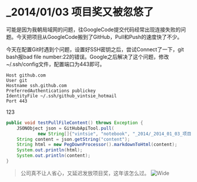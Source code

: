 # _2014/01/03 项目奖又被忽悠了

可能是因为我朝局域网的问题，往GoogleCode提交代码经常出现连接失败的问题。今天把项目从GoogleCode搬到了GitHub，Pull和Push的速度快了不少。

今天在配置Git时遇到个问题，设置好SSH密钥之后，尝试Connect了一下，git bash报bad file number:22的错误。Google之后解决了这个问题，修改~/.ssh/config文件，配置端口为443即可。
    
    Host github.com
    User git
    Hostname ssh.github.com
    PreferredAuthentications publickey
    IdentityFile ~/.ssh/github_vintsie_hotmail
    Port 443

123

```java
public void testPullFileContent() throws Exception {
    JSONObject json = GitHubApiTool.pull(
            new String[]{"vintsie", "notebook", "_2014/_2014_01_03_项目奖又被忽悠了.md"});
    String content = json.getString("content");
    String html = new PegDownProcessor().markdownToHtml(content);
    System.out.println(html);
    System.out.println(content);
}
```

>公司真不让人省心，又延迟发放项目奖，这年该怎么过。
![Wide](http://if-not-false-then-true.u.qiniudn.com/file/images/if-not-false-then-true-pic.jpg)
